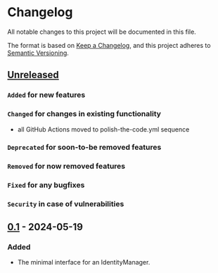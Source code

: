 # Changelog

All notable changes to this project will be documented in this file.

The format is based on [Keep a Changelog](https://keepachangelog.com/en/1.0.0/),
and this project adheres to [Semantic Versioning](https://semver.org/spec/v2.0.0.html).

## [Unreleased]

### `Added` for new features

### `Changed` for changes in existing functionality

- all GitHub Actions moved to polish-the-code.yml sequence

### `Deprecated` for soon-to-be removed features

### `Removed` for now removed features

### `Fixed` for any bugfixes

### `Security` in case of vulnerabilities

## [0.1] - 2024-05-19

### Added

- The minimal interface for an IdentityManager.

[Unreleased]: https://github.com/WorkOfStan/seablast-interfaces/compare/v0.1...HEAD
[0.1]: https://github.com/WorkOfStan/seablast-interfaces/releases/tag/v0.1
